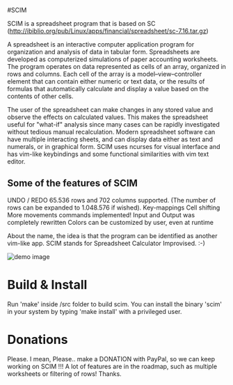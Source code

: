 #SCIM

SCIM is a spreadsheet program that is based on SC (http://ibiblio.org/pub/Linux/apps/financial/spreadsheet/sc-7.16.tar.gz)

A spreadsheet is an interactive computer application program for organization and analysis of data in tabular form. Spreadsheets are developed as computerized simulations of paper accounting worksheets. The program operates on data represented as cells of an array, organized in rows and columns. Each cell of the array is a model–view–controller element that can contain either numeric or text data, or the results of formulas that automatically calculate and display a value based on the contents of other cells.

The user of the spreadsheet can make changes in any stored value and observe the effects on calculated values. This makes the spreadsheet useful for "what-if" analysis since many cases can be rapidly investigated without tedious manual recalculation. Modern spreadsheet software can have multiple interacting sheets, and can display data either as text and numerals, or in graphical form.
SCIM uses ncurses for visual interface and has vim-like keybindings and some functional similarities with vim text editor.

## Some of the features of SCIM

UNDO / REDO
65.536 rows and 702 columns supported. (The number of rows can be expanded to 1.048.576 if wished).
Key-mappings
Cell shifting
More movements commands implemented!
Input and Output was completely rewritten
Colors can be customized by user, even at runtime

About the name, the idea is that the program can be identified as another vim-like app.
SCIM stands for Spreadsheet Calculator Improvised. :-) 

![demo image](https://raw.githubusercontent.com/andmarti1424/scim/dev/scim.png)

# Build & Install

Run 'make' inside /src folder to build scim.
You can install the binary 'scim' in your system by typing 'make install' with a privileged user.

# Donations

Please. I mean, Please.. make a DONATION with PayPal, so we can keep working on SCIM !!!
A lot of features are in the roadmap, such as multiple worksheets or filtering of rows!
Thanks.
